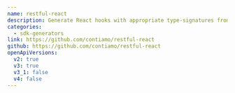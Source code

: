```yaml
---
name: restful-react
description: Generate React hooks with appropriate type-signatures from OpenAPI descriptions
categories:
  - sdk-generators
link: https://github.com/contiamo/restful-react
github: https://github.com/contiamo/restful-react
openApiVersions:
  v2: true
  v3: true
  v3_1: false
  v4: false
---
```

